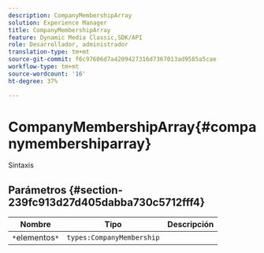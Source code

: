 ```yaml
---
description: CompanyMembershipArray
solution: Experience Manager
title: CompanyMembershipArray
feature: Dynamic Media Classic,SDK/API
role: Desarrollador, administrador
translation-type: tm+mt
source-git-commit: f6c97606d7a4209427316d7367013ad9585a5cae
workflow-type: tm+mt
source-wordcount: '16'
ht-degree: 37%

---
```



# CompanyMembershipArray{#companymembershiparray}

Sintaxis

## Parámetros {#section-239fc913d27d405dabba730c5712fff4}

| Nombre | Tipo | Descripción |
|---|---|---|
| `*`elementos`*` | `types:CompanyMembership` |  |

